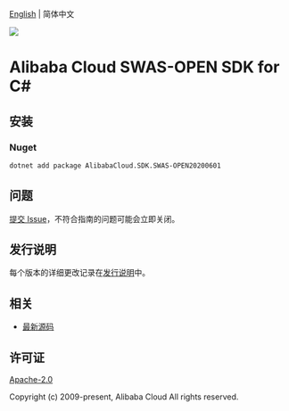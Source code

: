 [English](README.md) | 简体中文

![](https://aliyunsdk-pages.alicdn.com/icons/AlibabaCloud.svg)

# Alibaba Cloud SWAS-OPEN SDK for C#

## 安装

### Nuget

```bash
dotnet add package AlibabaCloud.SDK.SWAS-OPEN20200601
```

## 问题

[提交 Issue](https://github.com/aliyun/alibabacloud-csharp-sdk/issues/new)，不符合指南的问题可能会立即关闭。

## 发行说明

每个版本的详细更改记录在[发行说明](./ChangeLog.md)中。

## 相关

* [最新源码](https://github.com/aliyun/alibabacloud-csharp-sdk/)

## 许可证

[Apache-2.0](http://www.apache.org/licenses/LICENSE-2.0)

Copyright (c) 2009-present, Alibaba Cloud All rights reserved.
